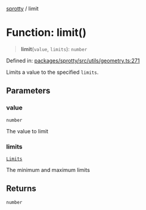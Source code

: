 
[sprotty](../globals) / limit

# Function: limit()

> **limit**(`value`, `limits`): `number`

Defined in: [packages/sprotty/src/utils/geometry.ts:271](https://github.com/eclipse-sprotty/sprotty/blob/f9b2433481cc27a1ac0c92d525a92039ae7f6c76/packages/sprotty/src/utils/geometry.ts#L271)

Limits a value to the specified `limits`.

## Parameters

### value

`number`

The value to limit

### limits

[`Limits`](../Interface.Limits)

The minimum and maximum limits

## Returns

`number`

